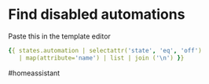 # Find disabled automations

Paste this in the template editor

```yml
{{ states.automation | selectattr('state', 'eq', 'off') 
   | map(attribute='name') | list | join ('\n') }}
```

#homeassistant 